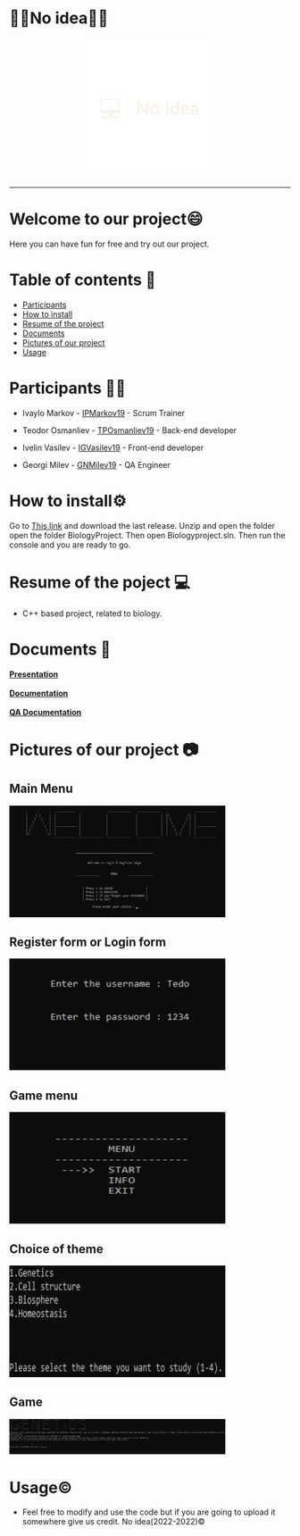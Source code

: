 # 🤷‍♂️No idea🤷‍♂️
<p align="center">
<img src = "Pictures for Readme/logo.png" width = 250px height = 250px>
</p>
<hr>

#  Welcome to our project😄
 Here you can have fun for free and try out our project.

# Table of contents 📖

+ [Participants](#participants)
+ [How to install](#installation)
+ [Resume of the project](#resume)
+ [Documents](#documents)
+ [Pictures of our project](#pictures)
+ [Usage](#usage)


# Participants 👨‍💻 <a name = "participants"></a>

- Ivaylo Markov - [IPMarkov19](https://github.com/IPMarkov19) - Scrum Trainer
- Teodor Osmanliev - [TPOsmanliev19](https://github.com/TPOsmanliev19) - Back-end developer

- Ivelin Vasilev - [IGVasilev19](https://github.com/IGVasilev19) - Front-end developer

- Georgi Milev - [GNMilev19](https://github.com/GNMilev19) - QA Engineer

#  How to install⚙️ <a name = "installation"></a>
Go to [This link](https://codeload.github.com/IPMarkov19/Biology_Project/zip/refs/heads/main?token=APGEKV3V66O7JSRMS54QNQ3CO6IZE) and download the last release.
Unzip and open the folder open the folder BiologyProject. Then open Biologyproject.sln. Then run the console and you are ready to go.

# Resume of the poject 💻 <a name = "resume"></a>

- C++ based project, related to biology.

# Documents 📄 <a name = "documents"></a>

**[Presentation](Documents/Presentation.pptx)**
<br><br>
**[Documentation](Documentation/Documentation.docx)** 
<br><br>
**[QA Documentation](Documentation/QADocumentation.xlsx)**

# Pictures of our project 📷 <a name = "pictures"></a>

## Main Menu

<img src = "Pictures for Readme/MainMenu.png" width = 387px height = 200px>

## Register form or Login form

<img src = "Pictures for Readme/Registration.png" width = 387px height = 200px>

## Game menu

<img src = "Pictures for Readme/GameMenu.png" width = 387px height = 200px>

## Choice of theme

<img src = "Pictures for Readme/Theme.png" width = 387px height = 200px>

## Game

<img src = "Pictures for Readme/Game.png" width = 387px>

# Usage©️  <a name = "usage"></a>
+ Feel free to modify and use the code but if you are going to upload it somewhere give us credit. 
No idea(2022-2022)©